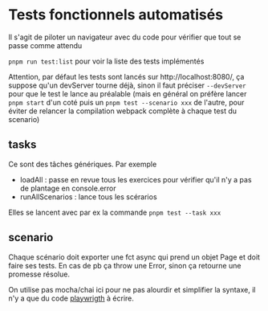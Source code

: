 # Tests fonctionnels automatisés

Il s'agit de piloter un navigateur avec du code pour vérifier que tout se passe comme attendu

`pnpm run test:list` pour voir la liste des tests implémentés

Attention, par défaut les tests sont lancés sur http://localhost:8080/, ça suppose qu'un devServer tourne déjà, sinon il faut préciser `--devServer` pour que le test le lance au préalable (mais en général on préfère lancer `pnpm start` d'un coté puis un `pnpm test --scenario xxx` de l'autre, pour éviter de relancer la compilation webpack complète à chaque test du scenario)

## tasks
Ce sont des tâches génériques. Par exemple
* loadAll : passe en revue tous les exercices pour vérifier qu'il n'y a pas de plantage en console.error
* runAllScenarios : lance tous les scérarios

Elles se lancent avec par ex la commande `pnpm test --task xxx`

## scenario

Chaque scénario doit exporter une fct async qui prend un objet Page et doit faire ses tests.
En cas de pb ça throw une Error, sinon ça retourne une promesse résolue.

On utilise pas mocha/chai ici pour ne pas alourdir et simplifier la syntaxe, il n'y a que du code [playwrigth](https://playwright.dev/docs/api/class-page/) à écrire.

